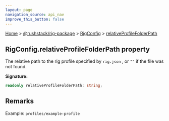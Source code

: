 ```yaml
---
layout: page
navigation_source: api_nav
improve_this_button: false
---
```



[Home](./index.md) &gt; [@rushstack/rig-package](./rig-package.md) &gt; [RigConfig](./rig-package.rigconfig.md) &gt; [relativeProfileFolderPath](./rig-package.rigconfig.relativeprofilefolderpath.md)

## RigConfig.relativeProfileFolderPath property

The relative path to the rig profile specified by `rig.json` , or `""` if the file was not found.

<b>Signature:</b>

```typescript
readonly relativeProfileFolderPath: string;
```

## Remarks

Example: `profiles/example-profile`
